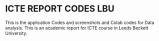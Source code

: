 # ICTE REPORT CODES LBU
This is the application Codes and screenshots and Colab codes for Data analysis. This is an academic report for ICTE course in Leeds Beckett University.
